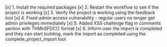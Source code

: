 [x] 1. Install the required packages
[x] 2. Restart the workflow to see if the project is working
[x] 3. Verify the project is working using the feedback tool
[x] 4. Fixed admin access vulnerability - regular users no longer get admin privileges immediately
[x] 5. Added XSS challenge flag in comments section with THMxSFDC{} format
[x] 6. Inform user the import is completed and they can start building, mark the import as completed using the complete_project_import tool